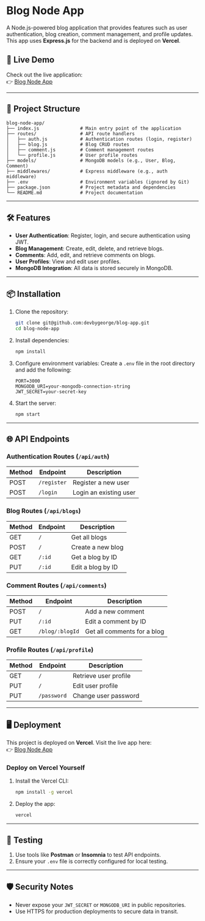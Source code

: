 # Blog Node App

A Node.js-powered blog application that provides features such as user authentication, blog creation, comment management, and profile updates. This app uses **Express.js** for the backend and is deployed on **Vercel**.

## 🚀 Live Demo

Check out the live application:  
👉 [Blog Node App](https://blog-node-app-eight.vercel.app/)

---

## 📂 Project Structure

```
blog-node-app/
├── index.js               # Main entry point of the application
├── routes/                # API route handlers
│   ├── auth.js            # Authentication routes (login, register)
│   ├── blog.js            # Blog CRUD routes
│   ├── comment.js         # Comment management routes
│   └── profile.js         # User profile routes
├── models/                # MongoDB models (e.g., User, Blog, Comment)
├── middlewares/           # Express middleware (e.g., auth middleware)
├── .env                   # Environment variables (ignored by Git)
├── package.json           # Project metadata and dependencies
└── README.md              # Project documentation
```

---

## 🛠 Features

- **User Authentication**: Register, login, and secure authentication using JWT.
- **Blog Management**: Create, edit, delete, and retrieve blogs.
- **Comments**: Add, edit, and retrieve comments on blogs.
- **User Profiles**: View and edit user profiles.
- **MongoDB Integration**: All data is stored securely in MongoDB.

---

## 📦 Installation

1. Clone the repository:

   ```bash
   git clone git@github.com:devbygeorge/blog-app.git
   cd blog-node-app
   ```

2. Install dependencies:

   ```bash
   npm install
   ```

3. Configure environment variables:
   Create a `.env` file in the root directory and add the following:

   ```env
   PORT=3000
   MONGODB_URI=your-mongodb-connection-string
   JWT_SECRET=your-secret-key
   ```

4. Start the server:
   ```bash
   npm start
   ```

---

## 🌐 API Endpoints

### Authentication Routes (`/api/auth`)

| Method | Endpoint    | Description            |
| ------ | ----------- | ---------------------- |
| POST   | `/register` | Register a new user    |
| POST   | `/login`    | Login an existing user |

### Blog Routes (`/api/blogs`)

| Method | Endpoint | Description         |
| ------ | -------- | ------------------- |
| GET    | `/`      | Get all blogs       |
| POST   | `/`      | Create a new blog   |
| GET    | `/:id`   | Get a blog by ID    |
| PUT    | `/:id`   | Edit a blog by ID   |

### Comment Routes (`/api/comments`)

| Method | Endpoint        | Description                 |
| ------ | --------------- | --------------------------- |
| POST   | `/`             | Add a new comment           |
| PUT    | `/:id`          | Edit a comment by ID        |
| GET    | `/blog/:blogId` | Get all comments for a blog |

### Profile Routes (`/api/profile`)

| Method | Endpoint    | Description           |
| ------ | ----------- | --------------------- |
| GET    | `/`         | Retrieve user profile |
| PUT    | `/`         | Edit user profile     |
| PUT    | `/password` | Change user password  |

---

## 🖥️ Deployment

This project is deployed on **Vercel**. Visit the live app here:  
👉 [Blog Node App](https://blog-node-app-eight.vercel.app/)

### Deploy on Vercel Yourself

1. Install the Vercel CLI:

   ```bash
   npm install -g vercel
   ```

2. Deploy the app:
   ```bash
   vercel
   ```

---

## 🧪 Testing

1. Use tools like **Postman** or **Insomnia** to test API endpoints.
2. Ensure your `.env` file is correctly configured for local testing.

---

## 🛡️ Security Notes

- Never expose your `JWT_SECRET` or `MONGODB_URI` in public repositories.
- Use HTTPS for production deployments to secure data in transit.